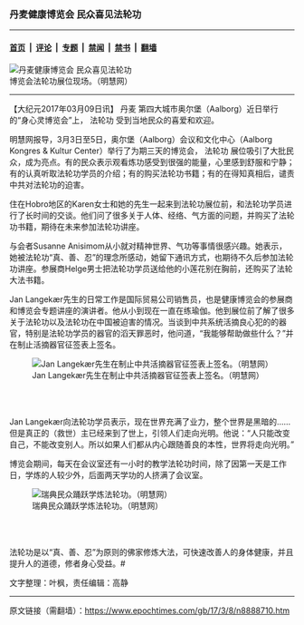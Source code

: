 ### 丹麦健康博览会 民众喜见法轮功

---

#### [首页](../../../..?n8888710) &nbsp;|&nbsp; [评论](../../../../../epoch-comment?n8888710) &nbsp;|&nbsp; [专题](../../../../../epoch-special?n8888710) &nbsp;|&nbsp; [禁闻](../../../../../epoch-news?n8888710) &nbsp;|&nbsp; [禁书](../../../../../books?n8888710) &nbsp;|&nbsp; [翻墙](https://github.com/gfw-breaker/nogfw/blob/master/README.md?n8888710)


<div><img alt="丹麦健康博览会 民众喜见法轮功" class="attachment-djy_600_400 size-djy_600_400 wp-post-image" src="https://i.epochtimes.com/assets/uploads/2017/03/1-35-600x400.jpg"/>
<div class="caption">
 博览会法轮功展位现场。（明慧网）
</div></div><hr/><div class="post_content" id="artbody" itemprop="articleBody">
 <!-- article content begin -->
 <p>
  【大纪元2017年03月09日讯】
  <ok href="https://www.epochtimes.com/gb/tag/%E4%B8%B9%E9%BA%A6.html">
   丹麦
  </ok>
  第四大城市奥尔堡（Aalborg）近日举行的“身心灵博览会”上，
  <ok href="https://www.epochtimes.com/gb/tag/%E6%B3%95%E8%BD%AE%E5%8A%9F.html">
   法轮功
  </ok>
  受到当地民众的喜爱和欢迎。
 </p>
 <p>
  明慧网报导，3月3日至5日，奥尔堡（Aalborg）会议和文化中心（Aalborg Kongres &amp; Kultur Center）举行了为期三天的博览会，
  <ok href="https://www.epochtimes.com/gb/tag/%E6%B3%95%E8%BD%AE%E5%8A%9F.html">
   法轮功
  </ok>
  展位吸引了大批民众，成为亮点。有的民众表示观看炼功感受到很强的能量，心里感到舒服和宁静；有的认真听取法轮功学员的介绍；有的购买法轮功书籍；有的在得知真相后，谴责中共对法轮功的迫害。
 </p>
 <p>
  住在Hobro地区的Karen女士和她的先生一起来到法轮功展位前，和法轮功学员进行了长时间的交谈。他们问了很多关于人体、经络、气方面的问题，并购买了法轮功书籍，期待在未来参加法轮功讲座。
 </p>
 <p>
  与会者Susanne Anisimom从小就对精神世界、气功等事情很感兴趣。她表示，她被法轮功“真、善、忍”的理念所感动，她留下通讯方式，也期待不久后参加法轮功讲座。参展商Helge男士把法轮功学员送给他的小莲花别在胸前，还购买了法轮大法书籍。
 </p>
 <p>
  Jan Langekær先生的日常工作是国际贸易公司销售员，也是健康博览会的参展商和博览会专题讲座的演讲者。他从小到现在一直在练瑜伽。他到展位前了解了很多关于法轮功以及法轮功在中国被迫害的情况。当谈到中共系统活摘良心犯的的器官，特别是法轮功学员的器官的滔天罪恶时，他问道，“我能够帮助做些什么？”并在制止活摘器官征签表上签名。
 </p>
 <figure class="wp-caption aligncenter" style="width: 450px">
  <ok href=" http://www.minghui.org/mh/article_images/2017-3-7-minghui-falun-gong-denmark_03.jpg" target="_blank">
   <img alt="Jan Langekær先生在制止中共活摘器官征签表上签名。（明慧网）" class="size-medium" src=" http://www.minghui.org/mh/article_images/2017-3-7-minghui-falun-gong-denmark_03.jpg"/>
  </ok>
  <br/><figcaption class="wp-caption-text">
   Jan Langekær先生在制止中共活摘器官征签表上签名。（明慧网）
  </figcaption><br/>
 </figure><br/>
 <p>
  Jan Langekær向法轮功学员表示，现在世界充满了业力，整个世界是黑暗的……但是真正的（救世）主已经来到了世上，引领人们走向光明。他说：“人只能改变自己，不能改变别人。所以如果人们都从内心跟随善良的本性，世界将走向光明。”
 </p>
 <p>
  博览会期间，每天在会议室还有一小时的教学法轮功时间，除了因第一天是工作日，学炼的人较少外，后面两天学功的人挤满了会议室。
 </p>
 <figure class="wp-caption aligncenter" style="width: 450px">
  <ok href=" http://www.minghui.org/mh/article_images/2017-3-7-minghui-falun-gong-denmark_04.jpg" target="_blank">
   <img alt="瑞典民众踊跃学炼法轮功。（明慧网）" class="size-medium" src=" http://www.minghui.org/mh/article_images/2017-3-7-minghui-falun-gong-denmark_04.jpg"/>
  </ok>
  <br/><figcaption class="wp-caption-text">
   瑞典民众踊跃学炼法轮功。（明慧网）
  </figcaption><br/>
 </figure><br/>
 <p>
  法轮功是以“真、善、忍”为原则的佛家修炼大法，可快速改善人的身体健康，并且提升人的道德，修者身心受益。#
 </p>
 <p>
  文字整理：叶枫，责任编辑：高静
 </p>
 <!-- article content end -->
 <div id="below_article_ad">
 </div>
</div>


---

原文链接（需翻墙）：https://www.epochtimes.com/gb/17/3/8/n8888710.htm